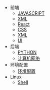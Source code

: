 * 前端
  * [JAVASCRIPT](/web/javascript.md)
  * [XML](/web/xml.md)
  * [React](/web/react.md)
  * [CSS](/web/css.md)
  * [XML](web/xml.md)
  * [UI](web/UI.md)
* 后端
  * [PYTHON](/backend/python.md)
  * [计算机网络](/backend/net.md)
* 环境配置
  * [环境配置](/constituteEnv/setup.md)
* Linux
  * [Shell](linux/shell.md)
